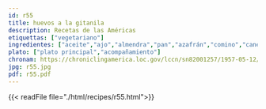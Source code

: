 ```yaml
---
id: r55
title: huevos a la gitanila
description: Recetas de las Américas
etiquettas: ["vegetariano"]
ingredientes: ["aceite","ajo","almendra","pan","azafrán","comino","canela","agua","sal","huevo"]
plato: ["plato principal","acompañamiento"]
chronam: https://chroniclingamerica.loc.gov/lccn/sn82001257/1957-05-12/ed-1/seq-5/
jpg: r55.jpg
pdf: r55.pdf
---
```


{{< readFile file="./html/recipes/r55.html">}}